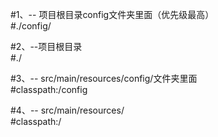 #1、-- 项目根目录config文件夹里面（优先级最高）  
#./config/  
  
#2、--项目根目录  
#./    
  
#3、-- src/main/resources/config/文件夹里面  
#classpath:/config    
  
#4、-- src/main/resources/  
#classpath:/  

